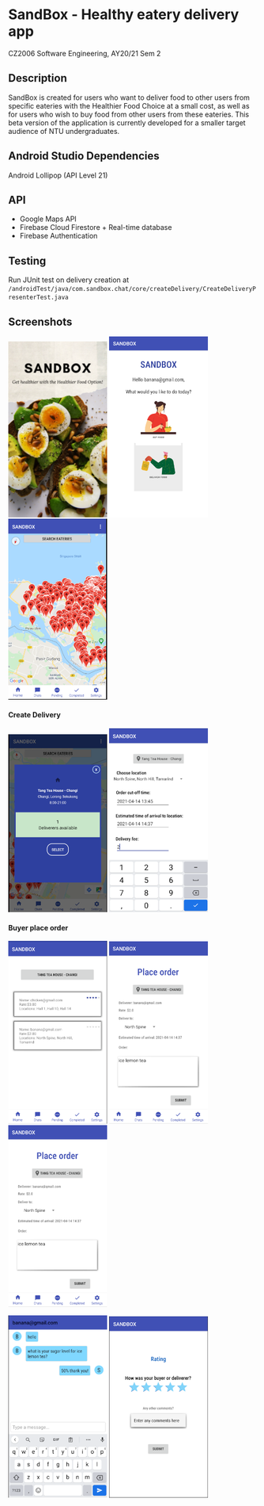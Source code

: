 # SandBox - Healthy eatery delivery app

CZ2006 Software Engineering, AY20/21 Sem 2

## Description

SandBox is created for users who want to deliver food to other users from specific eateries with the Healthier Food Choice at a small cost, as well as for users who wish to buy food from other users from these eateries. 
This beta version of the application is currently developed for a smaller target audience of NTU undergraduates.


## Android Studio Dependencies

Android Lollipop (API Level 21)

## API

* Google Maps API 
* Firebase Cloud Firestore + Real-time database
* Firebase Authentication


## Testing

Run JUnit test on delivery creation at ```/androidTest/java/com.sandbox.chat/core/createDelivery/CreateDeliveryPresenterTest.java ```

## Screenshots
<p>
<img src='screenshots/splash.png' width="200">
<img src="screenshots/bnd.png" width="200">
<img src='screenshots/maps.png' width="200">
</p>
<h4> Create Delivery </h4>
<p>
<img src="screenshots/tangteahse.png" width="200">
<img src='screenshots/createdel.png' width="200">

</p>
<h4> Buyer place order </h4>
<p>
<img src='screenshots/choosedel.png' width="200">
<img src='screenshots/placeorder.png' width="200">
<img src='screenshots/pendingorder.png' width="200">
</p>
<p>
<img src='screenshots/chat.png' width="200">
<img src='screenshots/rate.png' width="200">
</p>
